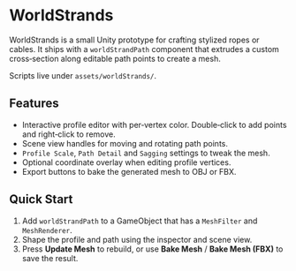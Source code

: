 # WorldStrands

WorldStrands is a small Unity prototype for crafting stylized ropes or cables. It ships with a `worldStrandPath` component that extrudes a custom cross‑section along editable path points to create a mesh.

Scripts live under `assets/worldStrands/`.

## Features
- Interactive profile editor with per‑vertex color. Double‑click to add points and right‑click to remove.
- Scene view handles for moving and rotating path points.
- `Profile Scale`, `Path Detail` and `Sagging` settings to tweak the mesh.
- Optional coordinate overlay when editing profile vertices.
- Export buttons to bake the generated mesh to OBJ or FBX.

## Quick Start
1. Add `worldStrandPath` to a GameObject that has a `MeshFilter` and `MeshRenderer`.
2. Shape the profile and path using the inspector and scene view.
3. Press **Update Mesh** to rebuild, or use **Bake Mesh** / **Bake Mesh (FBX)** to save the result.
